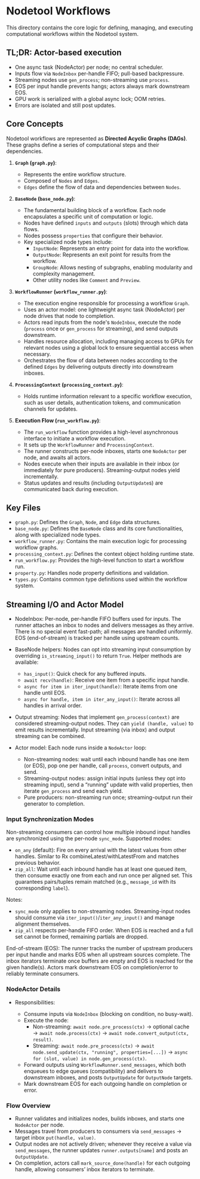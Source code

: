 # Nodetool Workflows

This directory contains the core logic for defining, managing, and executing computational workflows within the Nodetool
system.

## TL;DR: Actor-based execution

- One async task (NodeActor) per node; no central scheduler.
- Inputs flow via `NodeInbox` per-handle FIFO; pull-based backpressure.
- Streaming nodes use `gen_process`; non-streaming use `process`.
- EOS per input handle prevents hangs; actors always mark downstream EOS.
- GPU work is serialized with a global async lock; OOM retries.
- Errors are isolated and still post updates.

## Core Concepts

Nodetool workflows are represented as **Directed Acyclic Graphs (DAGs)**. These graphs define a series of computational
steps and their dependencies.

1. **`Graph` (`graph.py`)**:

   - Represents the entire workflow structure.
   - Composed of `Nodes` and `Edges`.
   - `Edges` define the flow of data and dependencies between `Nodes`.

1. **`BaseNode` (`base_node.py`)**:

   - The fundamental building block of a workflow. Each node encapsulates a specific unit of computation or logic.
   - Nodes have defined `inputs` and `outputs` (slots) through which data flows.
   - Nodes possess `properties` that configure their behavior.
   - Key specialized node types include:
     - `InputNode`: Represents an entry point for data into the workflow.
     - `OutputNode`: Represents an exit point for results from the workflow.
     - `GroupNode`: Allows nesting of subgraphs, enabling modularity and complexity management.
     - Other utility nodes like `Comment` and `Preview`.

1. **`WorkflowRunner` (`workflow_runner.py`)**:

   - The execution engine responsible for processing a workflow `Graph`.
   - Uses an actor model: one lightweight async task (NodeActor) per node drives that node to completion.
   - Actors read inputs from the node's `NodeInbox`, execute the node (`process` once or `gen_process` for streaming),
     and send outputs downstream.
   - Handles resource allocation, including managing access to GPUs for relevant nodes using a global lock to ensure
     sequential access when necessary.
   - Orchestrates the flow of data between nodes according to the defined `Edges` by delivering outputs directly into
     downstream inboxes.

1. **`ProcessingContext` (`processing_context.py`)**:

   - Holds runtime information relevant to a specific workflow execution, such as user details, authentication tokens,
     and communication channels for updates.

1. **Execution Flow (`run_workflow.py`)**:

   - The `run_workflow` function provides a high-level asynchronous interface to initiate a workflow execution.
   - It sets up the `WorkflowRunner` and `ProcessingContext`.
   - The runner constructs per-node inboxes, starts one `NodeActor` per node, and awaits all actors.
   - Nodes execute when their inputs are available in their inbox (or immediately for pure producers). Streaming-output
     nodes yield incrementally.
   - Status updates and results (including `OutputUpdate`s) are communicated back during execution.

## Key Files

- `graph.py`: Defines the `Graph`, `Node`, and `Edge` data structures.
- `base_node.py`: Defines the `BaseNode` class and its core functionalities, along with specialized node types.
- `workflow_runner.py`: Contains the main execution logic for processing workflow graphs.
- `processing_context.py`: Defines the context object holding runtime state.
- `run_workflow.py`: Provides the high-level function to start a workflow run.
- `property.py`: Handles node property definitions and validation.
- `types.py`: Contains common type definitions used within the workflow system.

## Streaming I/O and Actor Model

- NodeInbox: Per-node, per-handle FIFO buffers used for inputs. The runner attaches an inbox to nodes and delivers
  messages as they arrive. There is no special event fast-path; all messages are handled uniformly. EOS (end-of-stream)
  is tracked per handle using upstream counts.

- BaseNode helpers: Nodes can opt into streaming input consumption by overriding `is_streaming_input()` to return
  `True`. Helper methods are available:

  - `has_input()`: Quick check for any buffered inputs.
  - `await recv(handle)`: Receive one item from a specific input handle.
  - `async for item in iter_input(handle)`: Iterate items from one handle until EOS.
  - `async for handle, item in iter_any_input()`: Iterate across all handles in arrival order.

- Output streaming: Nodes that implement `gen_process(context)` are considered streaming-output nodes. They can
  `yield (handle, value)` to emit results incrementally. Input streaming (via inbox) and output streaming can be
  combined.

- Actor model: Each node runs inside a `NodeActor` loop:

  - Non-streaming nodes: wait until each inbound handle has one item (or EOS), pop one per handle, call `process`,
    convert outputs, and send.
  - Streaming-output nodes: assign initial inputs (unless they opt into streaming input), send a “running” update with
    valid properties, then iterate `gen_process` and send each yield.
  - Pure producers: non-streaming run once; streaming-output run their generator to completion.

### Input Synchronization Modes

Non-streaming consumers can control how multiple inbound input handles are synchronized using the per-node `sync_mode`.
Supported modes:

- `on_any` (default): Fire on every arrival with the latest values from other handles. Similar to Rx
  combineLatest/withLatestFrom and matches previous behavior.
- `zip_all`: Wait until each inbound handle has at least one queued item, then consume exactly one from each and run
  once per aligned set. This guarantees pairs/tuples remain matched (e.g., `message_id` with its corresponding `label`).

Notes:

- `sync_mode` only applies to non-streaming nodes. Streaming-input nodes should consume via
  `iter_input()`/`iter_any_input()` and manage alignment themselves.
- `zip_all` respects per-handle FIFO order. When EOS is reached and a full set cannot be formed, remaining partials are
  dropped.

End-of-stream (EOS): The runner tracks the number of upstream producers per input handle and marks EOS when all upstream
sources complete. The inbox iterators terminate once buffers are empty and EOS is reached for the given handle(s).
Actors mark downstream EOS on completion/error to reliably terminate consumers.

### NodeActor Details

- Responsibilities:

  - Consume inputs via `NodeInbox` (blocking on condition, no busy-wait).
  - Execute the node:
    - Non-streaming: `await node.pre_process(ctx)` → optional cache → `await node.process(ctx)` →
      `await node.convert_output(ctx, result)`.
    - Streaming: `await node.pre_process(ctx)` → `await node.send_update(ctx, "running", properties=[...])` →
      `async for (slot, value) in node.gen_process(ctx)`.
  - Forward outputs using `WorkflowRunner.send_messages`, which both enqueues to edge queues (compatibility) and
    delivers to downstream inboxes, and posts `OutputUpdate` for `OutputNode` targets.
  - Mark downstream EOS for each outgoing handle on completion or error.

### Flow Overview

- Runner validates and initializes nodes, builds inboxes, and starts one `NodeActor` per node.
- Messages travel from producers to consumers via `send_messages` → target inbox `put(handle, value)`.
- Output nodes are not actively driven; whenever they receive a value via `send_messages`, the runner updates
  `runner.outputs[name]` and posts an `OutputUpdate`.
- On completion, actors call `mark_source_done(handle)` for each outgoing handle, allowing consumers’ inbox iterators to
  terminate.
